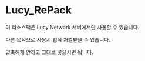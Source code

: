 # Lucy_RePack

이 리소스팩은 Lucy Network 서버에서만 사용할 수 있습니다.

다른 목적으로 사용시 법적 처벌받을 수 있습니다.

압축해제 안하고 그대로 넣으시면 됩니다.
